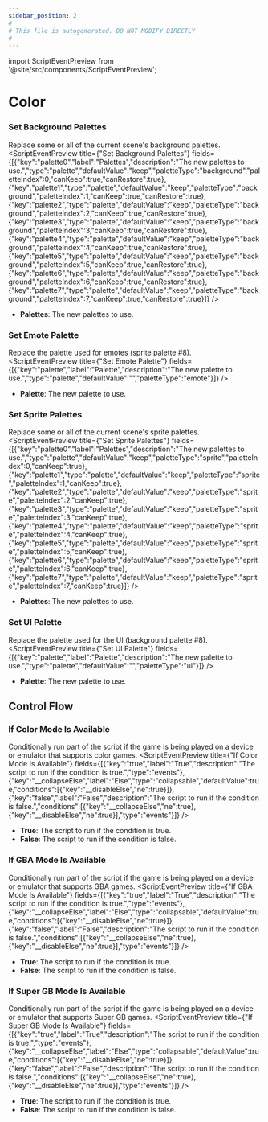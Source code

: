 ```yaml
---
sidebar_position: 2
#
# This file is autogenerated. DO NOT MODIFY DIRECTLY
#
---
```


import ScriptEventPreview from '@site/src/components/ScriptEventPreview';

# Color

### Set Background Palettes
Replace some or all of the current scene's background palettes.
<ScriptEventPreview title={"Set Background Palettes"} fields={[{"key":"palette0","label":"Palettes","description":"The new palettes to use.","type":"palette","defaultValue":"keep","paletteType":"background","paletteIndex":0,"canKeep":true,"canRestore":true},{"key":"palette1","type":"palette","defaultValue":"keep","paletteType":"background","paletteIndex":1,"canKeep":true,"canRestore":true},{"key":"palette2","type":"palette","defaultValue":"keep","paletteType":"background","paletteIndex":2,"canKeep":true,"canRestore":true},{"key":"palette3","type":"palette","defaultValue":"keep","paletteType":"background","paletteIndex":3,"canKeep":true,"canRestore":true},{"key":"palette4","type":"palette","defaultValue":"keep","paletteType":"background","paletteIndex":4,"canKeep":true,"canRestore":true},{"key":"palette5","type":"palette","defaultValue":"keep","paletteType":"background","paletteIndex":5,"canKeep":true,"canRestore":true},{"key":"palette6","type":"palette","defaultValue":"keep","paletteType":"background","paletteIndex":6,"canKeep":true,"canRestore":true},{"key":"palette7","type":"palette","defaultValue":"keep","paletteType":"background","paletteIndex":7,"canKeep":true,"canRestore":true}]} />

- **Palettes**: The new palettes to use.  

### Set Emote Palette
Replace the palette used for emotes (sprite palette #8).
<ScriptEventPreview title={"Set Emote Palette"} fields={[{"key":"palette","label":"Palette","description":"The new palette to use.","type":"palette","defaultValue":"","paletteType":"emote"}]} />

- **Palette**: The new palette to use.  

### Set Sprite Palettes
Replace some or all of the current scene's sprite palettes.
<ScriptEventPreview title={"Set Sprite Palettes"} fields={[{"key":"palette0","label":"Palettes","description":"The new palettes to use.","type":"palette","defaultValue":"keep","paletteType":"sprite","paletteIndex":0,"canKeep":true},{"key":"palette1","type":"palette","defaultValue":"keep","paletteType":"sprite","paletteIndex":1,"canKeep":true},{"key":"palette2","type":"palette","defaultValue":"keep","paletteType":"sprite","paletteIndex":2,"canKeep":true},{"key":"palette3","type":"palette","defaultValue":"keep","paletteType":"sprite","paletteIndex":3,"canKeep":true},{"key":"palette4","type":"palette","defaultValue":"keep","paletteType":"sprite","paletteIndex":4,"canKeep":true},{"key":"palette5","type":"palette","defaultValue":"keep","paletteType":"sprite","paletteIndex":5,"canKeep":true},{"key":"palette6","type":"palette","defaultValue":"keep","paletteType":"sprite","paletteIndex":6,"canKeep":true},{"key":"palette7","type":"palette","defaultValue":"keep","paletteType":"sprite","paletteIndex":7,"canKeep":true}]} />

- **Palettes**: The new palettes to use.  

### Set UI Palette
Replace the palette used for the UI (background palette #8).
<ScriptEventPreview title={"Set UI Palette"} fields={[{"key":"palette","label":"Palette","description":"The new palette to use.","type":"palette","defaultValue":"","paletteType":"ui"}]} />

- **Palette**: The new palette to use.  

## Control Flow
### If Color Mode Is Available
Conditionally run part of the script if the game is being played on a device or emulator that supports color games.
<ScriptEventPreview title={"If Color Mode Is Available"} fields={[{"key":"true","label":"True","description":"The script to run if the condition is true.","type":"events"},{"key":"__collapseElse","label":"Else","type":"collapsable","defaultValue":true,"conditions":[{"key":"__disableElse","ne":true}]},{"key":"false","label":"False","description":"The script to run if the condition is false.","conditions":[{"key":"__collapseElse","ne":true},{"key":"__disableElse","ne":true}],"type":"events"}]} />

- **True**: The script to run if the condition is true.  
- **False**: The script to run if the condition is false.  

### If GBA Mode Is Available
Conditionally run part of the script if the game is being played on a device or emulator that supports GBA games.
<ScriptEventPreview title={"If GBA Mode Is Available"} fields={[{"key":"true","label":"True","description":"The script to run if the condition is true.","type":"events"},{"key":"__collapseElse","label":"Else","type":"collapsable","defaultValue":true,"conditions":[{"key":"__disableElse","ne":true}]},{"key":"false","label":"False","description":"The script to run if the condition is false.","conditions":[{"key":"__collapseElse","ne":true},{"key":"__disableElse","ne":true}],"type":"events"}]} />

- **True**: The script to run if the condition is true.  
- **False**: The script to run if the condition is false.  

### If Super GB Mode Is Available
Conditionally run part of the script if the game is being played on a device or emulator that supports Super GB games.
<ScriptEventPreview title={"If Super GB Mode Is Available"} fields={[{"key":"true","label":"True","description":"The script to run if the condition is true.","type":"events"},{"key":"__collapseElse","label":"Else","type":"collapsable","defaultValue":true,"conditions":[{"key":"__disableElse","ne":true}]},{"key":"false","label":"False","description":"The script to run if the condition is false.","conditions":[{"key":"__collapseElse","ne":true},{"key":"__disableElse","ne":true}],"type":"events"}]} />

- **True**: The script to run if the condition is true.  
- **False**: The script to run if the condition is false.  

